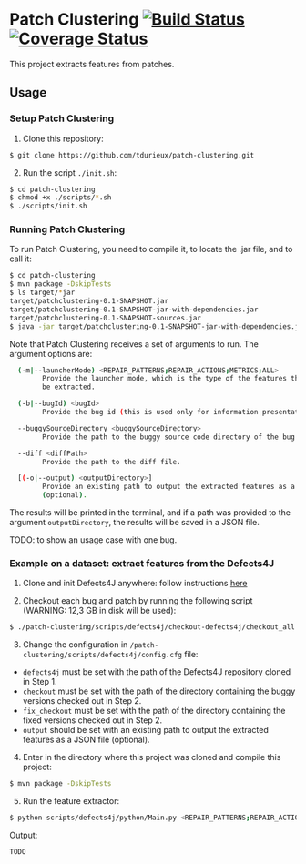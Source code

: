 # Patch Clustering [![Build Status](https://travis-ci.org/tdurieux/patch-clustering.svg?branch=master)](https://travis-ci.org/tdurieux/patch-clustering) [![Coverage Status](https://coveralls.io/repos/github/tdurieux/patch-clustering/badge.svg?branch=master)](https://coveralls.io/github/tdurieux/patch-clustering?branch=master)

This project extracts features from patches.

## Usage

### Setup Patch Clustering

1. Clone this repository:

```bash
$ git clone https://github.com/tdurieux/patch-clustering.git
```

2. Run the script `./init.sh`:

```bash
$ cd patch-clustering
$ chmod +x ./scripts/*.sh
$ ./scripts/init.sh
```

### Running Patch Clustering

To run Patch Clustering, you need to compile it, to locate the .jar file, and to call it:

```bash
$ cd patch-clustering
$ mvn package -DskipTests
$ ls target/*jar
target/patchclustering-0.1-SNAPSHOT.jar
target/patchclustering-0.1-SNAPSHOT-jar-with-dependencies.jar
target/patchclustering-0.1-SNAPSHOT-sources.jar
$ java -jar target/patchclustering-0.1-SNAPSHOT-jar-with-dependencies.jar <arguments>
```

Note that Patch Clustering receives a set of arguments to run. The argument options are:

```bash
  (-m|--launcherMode) <REPAIR_PATTERNS;REPAIR_ACTIONS;METRICS;ALL>
        Provide the launcher mode, which is the type of the features that will
        be extracted.

  (-b|--bugId) <bugId>
        Provide the bug id (this is used only for information presentation).

  --buggySourceDirectory <buggySourceDirectory>
        Provide the path to the buggy source code directory of the bug.

  --diff <diffPath>
        Provide the path to the diff file.

  [(-o|--output) <outputDirectory>]
        Provide an existing path to output the extracted features as a JSON file
        (optional).
```

The results will be printed in the terminal, and if a path was provided to the argument `outputDirectory`, the results will be saved in a JSON file.  

TODO: to show an usage case with one bug.

### Example on a dataset: extract features from the Defects4J

1. Clone and init Defects4J anywhere: follow instructions [here](https://github.com/rjust/defects4j)

2. Checkout each bug and patch by running the following script (WARNING: 12,3 GB in disk will be used):

```bash
$ ./patch-clustering/scripts/defects4j/checkout-defects4j/checkout_all.sh
```

3. Change the configuration in `/patch-clustering/scripts/defects4j/config.cfg` file:

- `defects4j` must be set with the path of the Defects4J repository cloned in Step 1.
- `checkout` must be set with the path of the directory containing the buggy versions checked out in Step 2.
- `fix_checkout` must be set with the path of the directory containing the fixed versions checked out in Step 2.
- `output` should be set with an existing path to output the extracted features as a JSON file (optional).

4. Enter in the directory where this project was cloned and compile this project:

```bash
$ mvn package -DskipTests
```

5. Run the feature extractor:

```bash
$ python scripts/defects4j/python/Main.py <REPAIR_PATTERNS;REPAIR_ACTIONS;METRICS;ALL>
```

Output:
```csv
TODO
```
